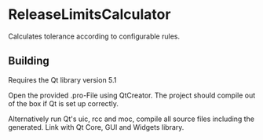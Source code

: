 ReleaseLimitsCalculator
=======================

Calculates tolerance according to configurable rules.

Building
--------
Requires the Qt library version 5.1

Open the provided .pro-File using QtCreator. The project should compile out of the box if Qt is set up correctly.

Alternatively run Qt's uic, rcc and moc, compile all source files including the generated. Link with Qt Core, GUI and Widgets library.
